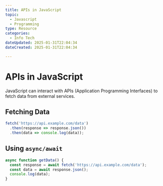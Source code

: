 ```yaml
---
title: APIs in JavaScript
topic:
  - Javascript
  - Programming
type: Resource
categories:
  - Info Tech
dateUpdated: 2025-01-31T22:04:34
dateCreated: 2025-01-31T22:04:34

---
```


# APIs in JavaScript

JavaScript can interact with APIs (Application Programming Interfaces) to fetch data from external services.

## Fetching Data
  ```javascript
  fetch('https://api.example.com/data')
    .then(response => response.json())
    .then(data => console.log(data));
  ```

## Using `async/await`
  ```javascript
  async function getData() {
    const response = await fetch('https://api.example.com/data');
    const data = await response.json();
    console.log(data);
  }
  ```

